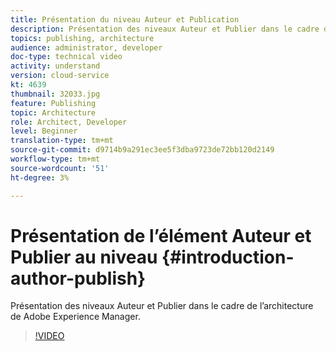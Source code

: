 ```yaml
---
title: Présentation du niveau Auteur et Publication
description: Présentation des niveaux Auteur et Publier dans le cadre de l’architecture de Adobe Experience Manager.
topics: publishing, architecture
audience: administrator, developer
doc-type: technical video
activity: understand
version: cloud-service
kt: 4639
thumbnail: 32033.jpg
feature: Publishing
topic: Architecture
role: Architect, Developer
level: Beginner
translation-type: tm+mt
source-git-commit: d9714b9a291ec3ee5f3dba9723de72bb120d2149
workflow-type: tm+mt
source-wordcount: '51'
ht-degree: 3%

---
```



# Présentation de l’élément Auteur et Publier au niveau {#introduction-author-publish}

Présentation des niveaux Auteur et Publier dans le cadre de l’architecture de Adobe Experience Manager.

>[!VIDEO](https://video.tv.adobe.com/v/32033/?quality=12&learn=on)